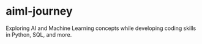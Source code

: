 # aiml-journey
Exploring AI and Machine Learning concepts while developing coding skills in Python, SQL, and more.

